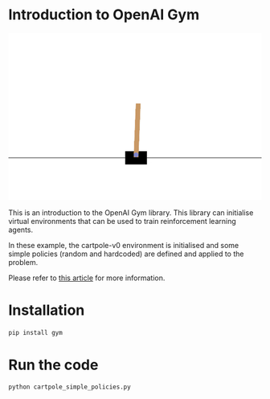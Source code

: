 # Introduction to OpenAI Gym

![cartpole](images/cartpole.gif)

This is an introduction to the OpenAI Gym library. This library can initialise virtual environments that can be used to train reinforcement learning agents.

In these example, the cartpole-v0 environment is initialised and some simple policies (random and hardcoded) are defined and applied to the problem.

Please refer to [this article](https://www.datasparked.com/reinforcement%20learning/Introduction-to-openAI-gym/) for more information.


# Installation

```bash
pip install gym
```

# Run the code

```bash
python cartpole_simple_policies.py
```